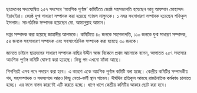 ছাত্রদলের সদ্যঘোষিত ২৫৭ সদস্যের ‘আংশিক পূর্ণাঙ্গ’ কমিটিতে জ্যেষ্ঠ সহসভাপতি হয়েছেন আবু আফসান মোহাম্মদ ইয়াহইয়া। জ্যেষ্ঠ যুগ্ম সাধারণ সম্পাদক করা হয়েছে শ্যামল মালুমকে। ১ নম্বর সহসাধারণ সম্পাদক হয়েছেন শফিকুল ইসলাম। সাংগঠনিক সম্পাদক হয়েছেন মো. আমানুল্লাহ আমান।

দপ্তর সম্পাদক করা হয়েছে জাহাঙ্গীর আলমকে। কমিটিতে ৪০ জনকে সহসভাপতি, ১১০ জনকে যুগ্ম সাধারণ সম্পাদক, ৫৪ জনকে সহসাধারণ সম্পাদক এবং সহসাংগঠনিক সম্পাদক করা হয়েছে ৩০ জনকে।

জানতে চাইলে ছাত্রদলের সাধারণ সম্পাদক নাছির উদ্দীন আজ বিকেলে প্রথম আলোকে বলেন, আপাতত ২৫৭ সদস্যের আংশিক পূর্ণাঙ্গ কমিটি ঘোষণা করা হয়েছে। কিছু পদ এখনো ফাঁকা আছে।

শিগগিরই এসব পদে পদায়ন করা হবে। এ কারণে একে আংশিক পূর্ণাঙ্গ কমিটি বলা হচ্ছে। কেন্দ্রীয় কমিটির সম্পাদকীয় পদ, সহসম্পাদক ও সদস্যপদে আরও কিছু নেতা-কর্মী স্থান পাবেন। দীর্ঘদিন প্রতিকূল আবহে রাজনৈতিক কর্মকাণ্ড চালাতে হচ্ছে। এর ফলে বাস্তব কারণেই এটি করতে হচ্ছে। ধাপে ধাপে কেন্দ্রীয় কমিটির আকার ছোট করা হবে।
